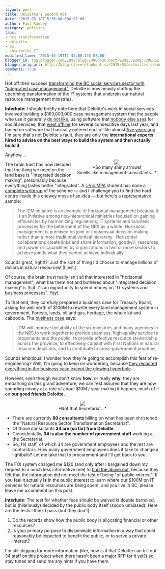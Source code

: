 ```yaml
---
layout: post
title: Deloitte's Second Act
date: '2015-03-18T15:35:00.000-07:00'
author: Paul Ramsey
category: politics
tags:
- nrs transformation
- deloitte
- bc
- enterprise IT
modified_time: '2015-03-19T11:43:08.148-07:00'
blogger_id: tag:blogger.com,1999:blog-14903426.post-9202532208332066627
blogger_orig_url: http://blog.cleverelephant.ca/2015/03/deloittes-second-act.html
comments: True
---
```


Hot off their success [transforming the BC social services sector with "integrated case management"](/2012/06/more-icm.html), Deloitte is now heavily staffing the upcoming transformation of the IT systems that underpin our natural resource management ministries.

**Interlude:** I should briefly note here that Deloitte's work in social services involved building a $180,000,000 case management system that the people who use it generally [do not like](http://www.theglobeandmail.com/news/british-columbia/bc-child-services-hampered-by-deeply-flawed-computer-system/article21472981/), using software that [nobody else uses](http://www.vancouversun.com/life/alone+using+troubled+software+system+manage+child+welfare/10023345/story.html) for social services, that [went offline](http://www.vancouversun.com/technology/government+million+computer+system+just+work+with+video/9840193/story.html) for several consecutive days last year, and based on software that basically entered end-of-life almost [five years ago](http://en.wikipedia.org/wiki/Siebel_Systems#Key_dates). I'm sure that's not Deloitte's fault, they are only the **international experts hired to advise on the best ways to build the system and then actually build it**.

<div style="float: right; padding: 10px;"><p align="center"><img src="http://www.pwc.co.uk/en_uk/uk/assets/images/epm-decision-making.jpg"><br/>*So many shiny arrows!<br/>Smells like management consultants...*</p></div>

Anyhow...

The brain trust has now decided that the thing we need on the land base is "integrated decision making", presumably because everything tastes better "integrated". A [UVic MPA](http://www.uvic.ca/hsd/publicadmin/graduate/index.php) student has done a [complete write-up](https://dspace.library.uvic.ca:8443/bitstream/handle/1828/5038/Lesley_Valour_MPA_2013.pdf) of the scheme &mdash; and I challenge you to find the hard centre inside this chewey mess of an idea &mdash; but here's a representative sample:

> The IDM initiative is an example of horizontal management because it is an initiative among non‐hierarchical ministries focused on gaining efficiencies by harmonizing regulations, IT systems and business processes for the betterment of the NRS as a whole. Horizontal management is premised on joint or consensual decision making rather than a more traditional vertical hierarchy.  Horizontal collaborations create links and share information, goodwill, resources, and power or capabilities by organizations in two or more sectors to achieve jointly what they cannot achieve individually.  
    
Sounds great, right!?! Just the sort of thing I'd choose to manage billions of dollars in natural resources! (I jest.)

Of course, the brain trust really isn't all that interested in "horizontal management", what has them hot and bothered about "integrated decision making" is that it's an opportunity to spend money on "IT systems and business processes". Yay!

To that end, they carefully prepared a business case for Treasury Board, asking for well north of $100M to rewrite every land management system in government. Forests, lands, oil and gas, heritage, the whole kit and caboodle. The [business case](http://docs.openinfo.gov.bc.ca/D60134714A_Response_Package_FNR-2014-00169.PDF) says:

> IDM will improve the ability of the six ministries and many agencies in the NRS to work together to provide seamless, high‐quality service to proponents and the public, to provide effective resource stewardship across the province, to effectively consult with First Nations in natural resource decisions, and to contribute to cross‐government priorities. 

Sounds ambitious! I wonder how they're going to accomplish this feat of re-engineering? Well, I'm going to keep on wondering, because [they redacted everything in the business case except the glowing hyperbole](/2014/11/my-tax-dollars-at-work.html).

However, even though we don't know **how**, or really **why**, they are embarking on this grand adventure, we can rest assured that they are now spending money at a rate of about $10M / year making it happen, much of it on **our good friends Deloitte.**

<p align="center"><img src="https://espn.go.com/i/sportscentury/inline/secretariat.jpg"><br/>*Not that Secretariat...*</p>

* There are currently **80 consultants** billing on what has been christened the "Natural Resource Sector Transformation Secretariat".
* Of those consultants **34 are (so far) from Deloitte**.
* Coincidentally, **34 is also the number of government staff** working at the Secretariat.
* So, 114 staff, of which 34 are government employees and the rest are contractors. How many government employees does it take to change a lightbulb? Let me take that to procurement and I'll get back to you.

The FOI system charged me $120 (and only after I bargained down my request to a much less informative one) to [find the above out](http://docs.openinfo.gov.bc.ca/Response_Package_FNR-2014-50149.pdf), because they felt that the information did not meet the test of being "of public interest". If you feel it actually **is** in the public interest to learn where our $100M on IT services for natural resources are being spent, and you live in BC, please leave me a comment on this post.

**Interlude:** The test for whether fees should be waived is double barrelled, but is (hilariously) decided by the public body itself (soooo unbiased). Here are the tests I think I pass (but they don't):

1. Do the records show how the public body is allocating financial or other resources? 
2. Is your primary purpose to disseminate information in a way that could reasonably be expected to benefit the public, or to serve a private interest?

I'm still digging for more information (like, how is it that Deloitte can bill out 34 staff on this project when there hasn't been a major RFP for it yet?) so stay tuned and send me any hints if you have them.
